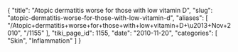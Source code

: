 {
  "title": "Atopic dermatitis worse for those with low vitamin D",
  "slug": "atopic-dermatitis-worse-for-those-with-low-vitamin-d",
  "aliases": [
    "/Atopic+dermatitis+worse+for+those+with+low+vitamin+D+\u2013+Nov+2010",
    "/1155"
  ],
  "tiki_page_id": 1155,
  "date": "2010-11-20",
  "categories": [
    "Skin",
    "Inflammation"
  ]
}

